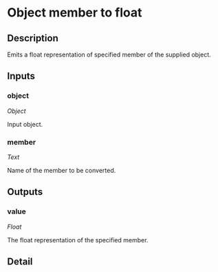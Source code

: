 # Object member to float

## Description
Emits a float representation of specified member of the supplied object.

## Inputs
### object

*Object*

Input object.

### member

*Text*

Name of the member to be converted.

## Outputs
### value

*Float*

The float representation of the specified member.

## Detail

